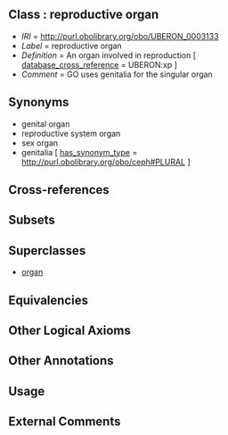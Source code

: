 
## Class : reproductive organ

 * *IRI* = http://purl.obolibrary.org/obo/UBERON_0003133
 * *Label* = reproductive organ
 * *Definition* = An organ involved in reproduction [ [database_cross_reference](../../ef/oboInOwl#hasDbXref.md) = UBERON:xp ]
 * *Comment* = GO uses genitalia for the singular organ

## Synonyms

 * genital organ
 * reproductive system organ
 * sex organ
 * genitalia [ [has_synonym_type](../../pe/oboInOwl#hasSynonymType.md) = http://purl.obolibrary.org/obo/ceph#PLURAL ]

## Cross-references


## Subsets


## Superclasses

 * [organ](../../UBERON/62/UBERON_0000062.md)

## Equivalencies


## Other Logical Axioms


## Other Annotations


## Usage


## External Comments

